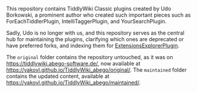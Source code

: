 This repository contains TiddlyWiki Classic plugins created by Udo Borkowski,
a prominent author who created such important pieces such as
ForEachTiddlerPlugin, IntelliTaggerPlugin, and YourSearchPlugin.

Sadly, Udo is no longer with us, and this repository serves as the central hub
for maintaining the plugins, clarifying which ones are deprecated or have preferred forks,
and indexing them for [ExtensionsExplorerPlugin](https://github.com/YakovL/TiddlyWiki_ExtensionsExplorerPlugin).

The `original` folder contains the repository untouched, as it was on https://tiddlywiki.abego-software.de/,
now available at https://yakovl.github.io/TiddlyWiki_abego/original/.
The `maintained` folder contains the updated content,
available at https://yakovl.github.io/TiddlyWiki_abego/maintained/.
